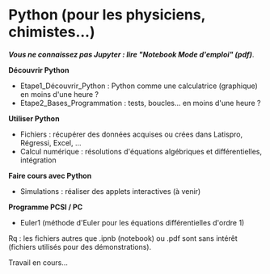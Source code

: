 # Python (pour les physiciens, chimistes...)
<b><i>Vous ne connaissez pas Jupyter : lire "Notebook Mode d'emploi" (pdf)</i></b>.

<b>Découvrir Python</b>
- Etape1_Découvrir_Python : Python comme une calculatrice (graphique) en moins d'une heure ?
- Etape2_Bases_Programmation : tests, boucles... en moins d'une heure ?

<b>Utiliser Python</b>
- Fichiers : récupérer des données acquises ou crées dans Latispro, Régressi, Excel, ...
- Calcul numérique : résolutions d'équations algébriques et différentielles, intégration

<b>Faire cours avec Python</b>
- Simulations : réaliser des applets interactives (à venir)

<b>Programme PCSI / PC</b>
- Euler1 (méthode d'Euler pour les équations différentielles d'ordre 1)

Rq : les fichiers autres que .ipnb (notebook) ou .pdf sont sans intérêt (fichiers utilisés pour des démonstrations).

Travail en cours...
